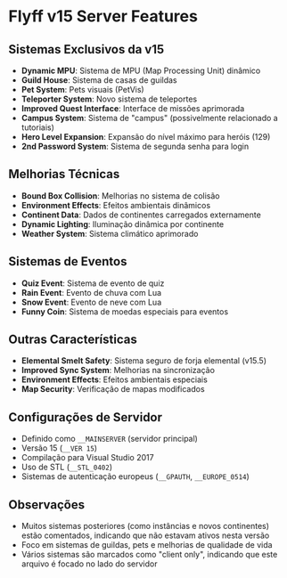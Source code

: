 # Flyff v15 Server Features

## Sistemas Exclusivos da v15
- **Dynamic MPU**: Sistema de MPU (Map Processing Unit) dinâmico
- **Guild House**: Sistema de casas de guildas
- **Pet System**: Pets visuais (PetVis)
- **Teleporter System**: Novo sistema de teleportes
- **Improved Quest Interface**: Interface de missões aprimorada
- **Campus System**: Sistema de "campus" (possivelmente relacionado a tutoriais)
- **Hero Level Expansion**: Expansão do nível máximo para heróis (129)
- **2nd Password System**: Sistema de segunda senha para login

## Melhorias Técnicas
- **Bound Box Collision**: Melhorias no sistema de colisão
- **Environment Effects**: Efeitos ambientais dinâmicos
- **Continent Data**: Dados de continentes carregados externamente
- **Dynamic Lighting**: Iluminação dinâmica por continente
- **Weather System**: Sistema climático aprimorado

## Sistemas de Eventos
- **Quiz Event**: Sistema de evento de quiz
- **Rain Event**: Evento de chuva com Lua
- **Snow Event**: Evento de neve com Lua
- **Funny Coin**: Sistema de moedas especiais para eventos

## Outras Características
- **Elemental Smelt Safety**: Sistema seguro de forja elemental (v15.5)
- **Improved Sync System**: Melhorias na sincronização
- **Environment Effects**: Efeitos ambientais especiais
- **Map Security**: Verificação de mapas modificados

## Configurações de Servidor
- Definido como `__MAINSERVER` (servidor principal)
- Versão 15 (`__VER 15`)
- Compilação para Visual Studio 2017
- Uso de STL (`__STL_0402`)
- Sistemas de autenticação europeus (`__GPAUTH`, `__EUROPE_0514`)

## Observações
- Muitos sistemas posteriores (como instâncias e novos continentes) estão comentados, indicando que não estavam ativos nesta versão
- Foco em sistemas de guildas, pets e melhorias de qualidade de vida
- Vários sistemas são marcados como "client only", indicando que este arquivo é focado no lado do servidor